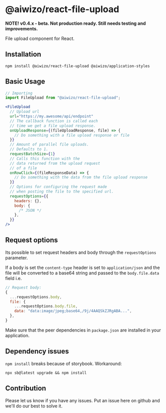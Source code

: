 # @aiwizo/react-file-upload

**NOTE! v0.4.x - beta. Not production ready. Still needs testing and improvements.**

File upload component for React.

## Installation

```
npm install @aiwizo/react-file-upload @aiwizo/application-styles
```

## Basic Usage

```javascript
// Importing
import FileUpload from "@aiwizo/react-file-upload";
```

```jsx
<FileUpload
  // Upload url
  url="https://my.awesome/api/endpoint"
  // The callback function is called each
  // time we get a file upload response.
  onUploadResponse={(fileUploadResponse, file) => {
    // Do something with a file upload response or file
  }}
  // Amount of parallel file uploads.
  // Defaults to 1.
  requestBatchSize={1}
  // Calls this function with the
  // data returned from the upload request
  // of a file
  onRowClick={(fileResponseData) => {
    // Do something with the data from the file upload response
  }}
  // Options for configuring the request made
  // when posting the file to the specified url.
  requestOptions={{
    headers: {},
    body: {
      /* JSON */
    },
  }}
/>
```

## Request options

Its possible to set request headers and body through the `requestOptions` parameter.

If a body is set the `content-type` header is set to `application/json` and the file will be converted to a base64 string and passed to the `body.file.data` field i.e.

```javascript
// Request body:
{
  ...requestOptions.body,
  file: {
    ...requestOptions.body.file,
    data: "data:image/jpeg;base64,/9j/4AAQSkZJRgABA...",
  },
}
```

Make sure that the peer dependencies in `package.json` are installed in your application.

## Dependency issues

`npm install` breaks because of storybook. Workaround:

```
npx sb@latest upgrade && npm install
```

## Contribution

Please let us know if you have any issues. Put an issue here on github and we'll do our best to solve it.
